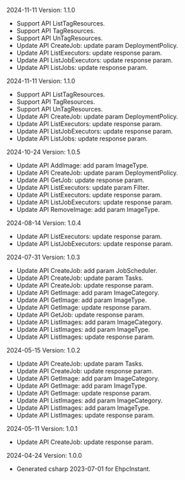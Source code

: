 2024-11-11 Version: 1.1.0
- Support API ListTagResources.
- Support API TagResources.
- Support API UnTagResources.
- Update API CreateJob: update param DeploymentPolicy.
- Update API ListExecutors: update response param.
- Update API ListJobExecutors: update response param.
- Update API ListJobs: update response param.


2024-11-11 Version: 1.1.0
- Support API ListTagResources.
- Support API TagResources.
- Support API UnTagResources.
- Update API CreateJob: update param DeploymentPolicy.
- Update API ListExecutors: update response param.
- Update API ListJobExecutors: update response param.
- Update API ListJobs: update response param.


2024-10-24 Version: 1.0.5
- Update API AddImage: add param ImageType.
- Update API CreateJob: update param DeploymentPolicy.
- Update API GetJob: update response param.
- Update API ListExecutors: update param Filter.
- Update API ListExecutors: update response param.
- Update API ListJobExecutors: update response param.
- Update API RemoveImage: add param ImageType.


2024-08-14 Version: 1.0.4
- Update API ListExecutors: update response param.
- Update API ListJobExecutors: update response param.


2024-07-31 Version: 1.0.3
- Update API CreateJob: add param JobScheduler.
- Update API CreateJob: update param Tasks.
- Update API CreateJob: update response param.
- Update API GetImage: add param ImageCategory.
- Update API GetImage: add param ImageType.
- Update API GetImage: update response param.
- Update API GetJob: update response param.
- Update API ListImages: add param ImageCategory.
- Update API ListImages: add param ImageType.
- Update API ListImages: update response param.


2024-05-15 Version: 1.0.2
- Update API CreateJob: update param Tasks.
- Update API CreateJob: update response param.
- Update API GetImage: add param ImageCategory.
- Update API GetImage: add param ImageType.
- Update API GetImage: update response param.
- Update API ListImages: add param ImageCategory.
- Update API ListImages: add param ImageType.
- Update API ListImages: update response param.


2024-05-11 Version: 1.0.1
- Update API CreateJob: update response param.


2024-04-24 Version: 1.0.0
- Generated csharp 2023-07-01 for EhpcInstant.

